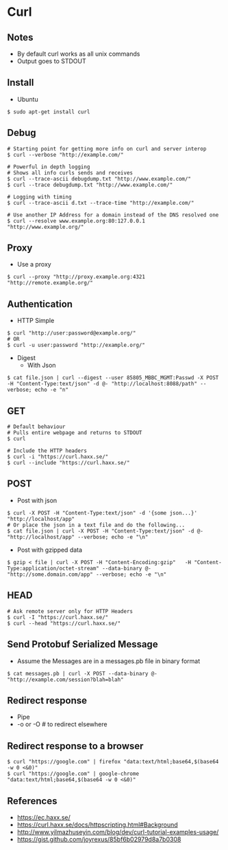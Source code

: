# Curl

## Notes
* By default curl works as all unix commands
 * Output goes to STDOUT

## Install
* Ubuntu
```
$ sudo apt-get install curl
```

## Debug
```
# Starting point for getting more info on curl and server interop
$ curl --verbose "http://example.com/"

# Powerful in depth logging
# Shows all info curls sends and receives
$ curl --trace-ascii debugdump.txt "http://www.example.com/"
$ curl --trace debugdump.txt "http://www.example.com/"

# Logging with timing
$ curl --trace-ascii d.txt --trace-time "http://example.com/"

# Use another IP Address for a domain instead of the DNS resolved one
$ curl --resolve www.example.org:80:127.0.0.1 "http://www.example.org/"
```

## Proxy
* Use a proxy
```
$ curl --proxy "http://proxy.example.org:4321 "http://remote.example.org/"
```

## Authentication
* HTTP Simple
```
$ curl "http://user:password@example.org/"
# OR
$ curl -u user:password "http://example.org/"
```
* Digest
  * With Json
```
$ cat file.json | curl --digest --user 85805_MBBC_MGMT:Passwd -X POST -H "Content-Type:text/json" -d @- "http://localhost:8088/path" --verbose; echo -e "n"
```

## GET
```
# Default behaviour
# Pulls entire webpage and returns to STDOUT
$ curl 

# Include the HTTP headers
$ curl -i "https://curl.haxx.se/"
$ curl --include "https://curl.haxx.se/"
```

## POST
* Post with json
```
$ curl -X POST -H "Content-Type:text/json" -d '{some json...}' "http://localhost/app"
# Or place the json in a text file and do the following...
$ cat file.json | curl -X POST -H "Content-Type:text/json" -d @- "http://localhost/app" --verbose; echo -e "\n"
```

* Post with gzipped data
```
$ gzip < file | curl -X POST -H "Content-Encoding:gzip"   -H "Content-Type:application/octet-stream" --data-binary @- "http://some.domain.com/app" --verbose; echo -e "\n"

```
## HEAD
```
# Ask remote server only for HTTP Headers
$ curl -I "https://curl.haxx.se/"
$ curl --head "https://curl.haxx.se/"
```

## Send Protobuf Serialized Message
* Assume the Messages are in a messages.pb file in binary format
```
$ cat messages.pb | curl -X POST --data-binary @- "http://example.com/session?blah=blah"
```
## Redirect response
* Pipe
* -o or -O # to redirect elsewhere

## Redirect response to a browser
```
$ curl "https://google.com" | firefox "data:text/html;base64,$(base64 -w 0 <&0)"
$ curl "https://google.com" | google-chrome "data:text/html;base64,$(base64 -w 0 <&0)"
```

## References
* https://ec.haxx.se/
* https://curl.haxx.se/docs/httpscripting.html#Background
* http://www.yilmazhuseyin.com/blog/dev/curl-tutorial-examples-usage/
* https://gist.github.com/joyrexus/85bf6b02979d8a7b0308
